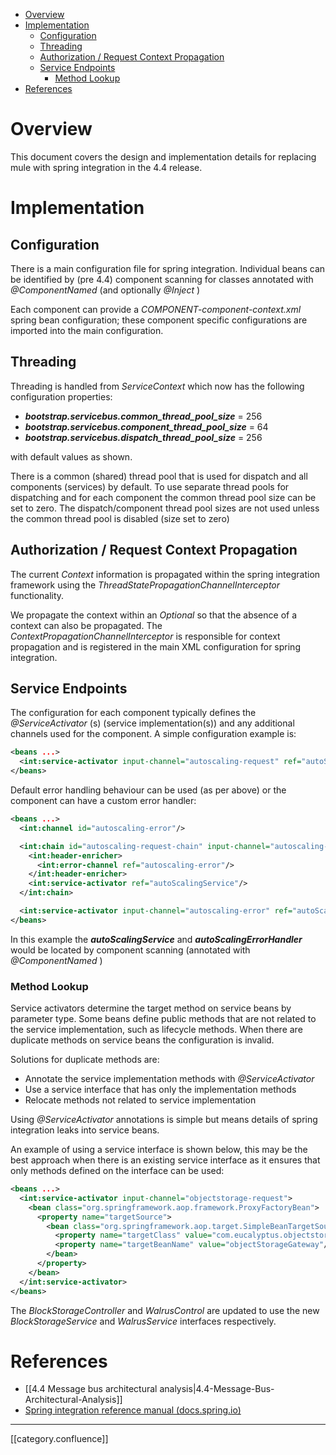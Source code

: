 * [Overview](#overview)
* [Implementation](#implementation)
  * [Configuration](#configuration)
  * [Threading](#threading)
  * [Authorization / Request Context Propagation](#authorization-/-request-context-propagation)
  * [Service Endpoints](#service-endpoints)
    * [Method Lookup](#method-lookup)
* [References](#references)



# Overview
This document covers the design and implementation details for replacing mule with spring integration in the 4.4 release.


# Implementation

## Configuration
There is a main configuration file for spring integration. Individual beans can be identified by (pre 4.4) component scanning for classes annotated with  _@ComponentNamed_ (and optionally  _@Inject_ )

Each component can provide a  _$COMPONENT$-component-context.xml_  spring bean configuration; these component specific configurations are imported into the main configuration.


## Threading
Threading is handled from  _ServiceContext_ which now has the following configuration properties:


*  **_bootstrap.servicebus.common_thread_pool_size_**  = 256
*  **_bootstrap.servicebus.component_thread_pool_size_**  = 64
*  **_bootstrap.servicebus.dispatch_thread_pool_size_**  = 256

with default values as shown.

There is a common (shared) thread pool that is used for dispatch and all components (services) by default. To use separate thread pools for dispatching and for each component the common thread pool size can be set to zero. The dispatch/component thread pool sizes are not used unless the common thread pool is disabled (size set to zero)


## Authorization / Request Context Propagation
The current  _Context_ information is propagated within the spring integration framework using the  _ThreadStatePropagationChannelInterceptor_ functionality.

We propagate the context within an  _Optional_ so that the absence of a context can also be propagated. The  _ContextPropagationChannelInterceptor_ is responsible for context propagation and is registered in the main XML configuration for spring integration.


## Service Endpoints
The configuration for each component typically defines the  _@ServiceActivator_ (s) (service implementation(s)) and any additional channels used for the component. A simple configuration example is:


```xml
<beans ...>
  <int:service-activator input-channel="autoscaling-request" ref="autoScalingService"/>
</beans>
```
 Default error handling behaviour can be used (as per above) or the component can have a custom error handler:


```xml
<beans ...>
  <int:channel id="autoscaling-error"/>

  <int:chain id="autoscaling-request-chain" input-channel="autoscaling-request">
    <int:header-enricher>
      <int:error-channel ref="autoscaling-error"/>
    </int:header-enricher>
    <int:service-activator ref="autoScalingService"/>
  </int:chain>

  <int:service-activator input-channel="autoscaling-error" ref="autoScalingErrorHandler"/>
</beans>
```
In this example the  **_autoScalingService_** and  **_autoScalingErrorHandler_** would be located by component scanning (annotated with  _@ComponentNamed_ )


### Method Lookup
Service activators determine the target method on service beans by parameter type. Some beans define public methods that are not related to the service implementation, such as lifecycle methods. When there are duplicate methods on service beans the configuration is invalid.

Solutions for duplicate methods are:


* Annotate the service implementation methods with  _@ServiceActivator_ 
* Use a service interface that has only the implementation methods
* Relocate methods not related to service implementation

Using  _@ServiceActivator_  annotations is simple but means details of spring integration leaks into service beans.

An example of using a service interface is shown below, this may be the best approach when there is an existing service interface as it ensures that only methods defined on the interface can be used:


```xml
<beans ...>
  <int:service-activator input-channel="objectstorage-request">
    <bean class="org.springframework.aop.framework.ProxyFactoryBean">
      <property name="targetSource">
        <bean class="org.springframework.aop.target.SimpleBeanTargetSource">
          <property name="targetClass" value="com.eucalyptus.objectstorage.ObjectStorageService"/>
          <property name="targetBeanName" value="objectStorageGateway"/>
        </bean>
      </property>
    </bean>
  </int:service-activator>
</beans>
```
The  _BlockStorageController_ and  _WalrusControl_ are updated to use the new  _BlockStorageService_ and _WalrusService_ interfaces respectively.


# References

* [[4.4 Message bus architectural analysis|4.4-Message-Bus-Architectural-Analysis]]
* [Spring integration reference manual (docs.spring.io)](https://docs.spring.io/spring-integration/docs/4.3.1.RELEASE/reference/htmlsingle/)



*****

[[category.confluence]] 
